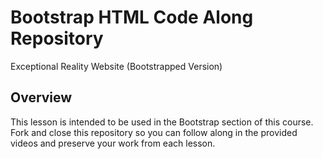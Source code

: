 # Bootstrap HTML Code Along Repository

Exceptional Reality Website (Bootstrapped Version)

## Overview

This lesson is intended to be used in the Bootstrap section of this course.
Fork and close this repository so you can follow along in the provided videos
and preserve your work from each lesson.
